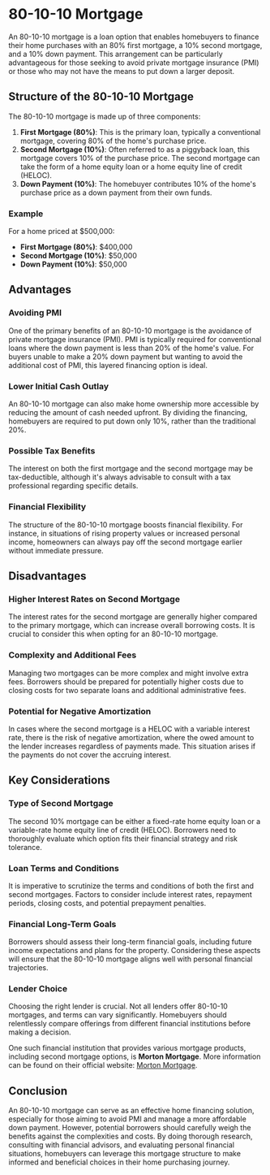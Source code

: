 # 80-10-10 Mortgage

An 80-10-10 mortgage is a loan option that enables homebuyers to finance their home purchases with an 80% first mortgage, a 10% second mortgage, and a 10% down payment. This arrangement can be particularly advantageous for those seeking to avoid private mortgage insurance (PMI) or those who may not have the means to put down a larger deposit.

## Structure of the 80-10-10 Mortgage

The 80-10-10 mortgage is made up of three components:

1. **First Mortgage (80%)**: This is the primary loan, typically a conventional mortgage, covering 80% of the home's purchase price.
2. **Second Mortgage (10%)**: Often referred to as a piggyback loan, this mortgage covers 10% of the purchase price. The second mortgage can take the form of a home equity loan or a home equity line of credit (HELOC).
3. **Down Payment (10%)**: The homebuyer contributes 10% of the home's purchase price as a down payment from their own funds.

### Example

For a home priced at $500,000:
- **First Mortgage (80%)**: $400,000
- **Second Mortgage (10%)**: $50,000
- **Down Payment (10%)**: $50,000

## Advantages

### Avoiding PMI

One of the primary benefits of an 80-10-10 mortgage is the avoidance of private mortgage insurance (PMI). PMI is typically required for conventional loans where the down payment is less than 20% of the home's value. For buyers unable to make a 20% down payment but wanting to avoid the additional cost of PMI, this layered financing option is ideal.

### Lower Initial Cash Outlay

An 80-10-10 mortgage can also make home ownership more accessible by reducing the amount of cash needed upfront. By dividing the financing, homebuyers are required to put down only 10%, rather than the traditional 20%.

### Possible Tax Benefits

The interest on both the first mortgage and the second mortgage may be tax-deductible, although it's always advisable to consult with a tax professional regarding specific details.

### Financial Flexibility

The structure of the 80-10-10 mortgage boosts financial flexibility. For instance, in situations of rising property values or increased personal income, homeowners can always pay off the second mortgage earlier without immediate pressure.

## Disadvantages

### Higher Interest Rates on Second Mortgage

The interest rates for the second mortgage are generally higher compared to the primary mortgage, which can increase overall borrowing costs. It is crucial to consider this when opting for an 80-10-10 mortgage.

### Complexity and Additional Fees

Managing two mortgages can be more complex and might involve extra fees. Borrowers should be prepared for potentially higher costs due to closing costs for two separate loans and additional administrative fees.

### Potential for Negative Amortization

In cases where the second mortgage is a HELOC with a variable interest rate, there is the risk of negative amortization, where the owed amount to the lender increases regardless of payments made. This situation arises if the payments do not cover the accruing interest.

## Key Considerations

### Type of Second Mortgage

The second 10% mortgage can be either a fixed-rate home equity loan or a variable-rate home equity line of credit (HELOC). Borrowers need to thoroughly evaluate which option fits their financial strategy and risk tolerance.

### Loan Terms and Conditions

It is imperative to scrutinize the terms and conditions of both the first and second mortgages. Factors to consider include interest rates, repayment periods, closing costs, and potential prepayment penalties.

### Financial Long-Term Goals

Borrowers should assess their long-term financial goals, including future income expectations and plans for the property. Considering these aspects will ensure that the 80-10-10 mortgage aligns well with personal financial trajectories.

### Lender Choice

Choosing the right lender is crucial. Not all lenders offer 80-10-10 mortgages, and terms can vary significantly. Homebuyers should relentlessly compare offerings from different financial institutions before making a decision.

One such financial institution that provides various mortgage products, including second mortgage options, is **Morton Mortgage**. More information can be found on their official website: [Morton Mortgage](https://mortonmortgage.net/).

## Conclusion

An 80-10-10 mortgage can serve as an effective home financing solution, especially for those aiming to avoid PMI and manage a more affordable down payment. However, potential borrowers should carefully weigh the benefits against the complexities and costs. By doing thorough research, consulting with financial advisors, and evaluating personal financial situations, homebuyers can leverage this mortgage structure to make informed and beneficial choices in their home purchasing journey.